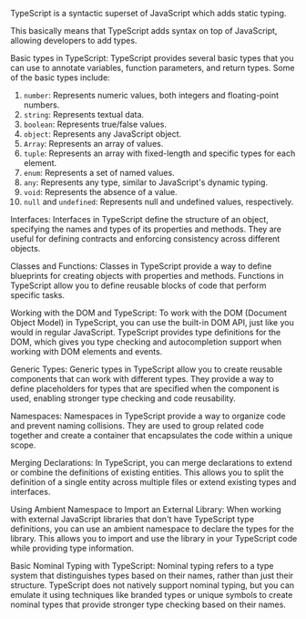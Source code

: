 TypeScript is a syntactic superset of JavaScript which adds static typing.

This basically means that TypeScript adds syntax on top of JavaScript, allowing developers to add types.

Basic types in TypeScript:
TypeScript provides several basic types that you can use to annotate variables, function parameters, and return types. Some of the basic types include:

1. `number`: Represents numeric values, both integers and floating-point numbers.
2. `string`: Represents textual data.
3. `boolean`: Represents true/false values.
4. `object`: Represents any JavaScript object.
5. `Array`: Represents an array of values.
6. `tuple`: Represents an array with fixed-length and specific types for each element.
7. `enum`: Represents a set of named values.
8. `any`: Represents any type, similar to JavaScript's dynamic typing.
9. `void`: Represents the absence of a value.
10. `null` and `undefined`: Represents null and undefined values, respectively.

Interfaces:
Interfaces in TypeScript define the structure of an object, specifying the names and types of its properties and methods. They are useful for defining contracts and enforcing consistency across different objects.

Classes and Functions:
Classes in TypeScript provide a way to define blueprints for creating objects with properties and methods. Functions in TypeScript allow you to define reusable blocks of code that perform specific tasks.

Working with the DOM and TypeScript:
To work with the DOM (Document Object Model) in TypeScript, you can use the built-in DOM API, just like you would in regular JavaScript. TypeScript provides type definitions for the DOM, which gives you type checking and autocompletion support when working with DOM elements and events.

Generic Types:
Generic types in TypeScript allow you to create reusable components that can work with different types. They provide a way to define placeholders for types that are specified when the component is used, enabling stronger type checking and code reusability.

Namespaces:
Namespaces in TypeScript provide a way to organize code and prevent naming collisions. They are used to group related code together and create a container that encapsulates the code within a unique scope.

Merging Declarations:
In TypeScript, you can merge declarations to extend or combine the definitions of existing entities. This allows you to split the definition of a single entity across multiple files or extend existing types and interfaces.

Using Ambient Namespace to Import an External Library:
When working with external JavaScript libraries that don't have TypeScript type definitions, you can use an ambient namespace to declare the types for the library. This allows you to import and use the library in your TypeScript code while providing type information.

Basic Nominal Typing with TypeScript:
Nominal typing refers to a type system that distinguishes types based on their names, rather than just their structure. TypeScript does not natively support nominal typing, but you can emulate it using techniques like branded types or unique symbols to create nominal types that provide stronger type checking based on their names.
